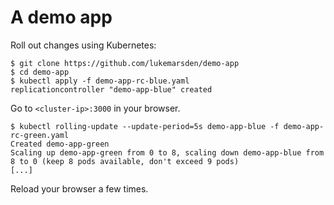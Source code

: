 # A demo app

Roll out changes using Kubernetes:

```
$ git clone https://github.com/lukemarsden/demo-app
$ cd demo-app
$ kubectl apply -f demo-app-rc-blue.yaml
replicationcontroller "demo-app-blue" created
```

Go to `<cluster-ip>:3000` in your browser.

```
$ kubectl rolling-update --update-period=5s demo-app-blue -f demo-app-rc-green.yaml
Created demo-app-green
Scaling up demo-app-green from 0 to 8, scaling down demo-app-blue from 8 to 0 (keep 8 pods available, don't exceed 9 pods)
[...]
```

Reload your browser a few times.
